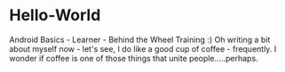 # Hello-World
Android Basics - Learner - Behind the Wheel Training :)
Oh writing a bit about myself now - let's see, I do like a good cup of coffee - frequently. I wonder if coffee is one of those things that unite people.....perhaps.
